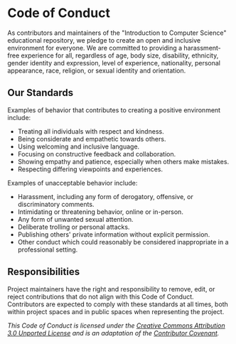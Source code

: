 # Code of Conduct

As contributors and maintainers of the "Introduction to Computer Science" educational repository, we pledge to create an open and inclusive environment for everyone. We are committed to providing a harassment-free experience for all, regardless of age, body size, disability, ethnicity, gender identity and expression, level of experience, nationality, personal appearance, race, religion, or sexual identity and orientation.

## Our Standards

Examples of behavior that contributes to creating a positive environment include:

- Treating all individuals with respect and kindness.
- Being considerate and empathetic towards others.
- Using welcoming and inclusive language.
- Focusing on constructive feedback and collaboration.
- Showing empathy and patience, especially when others make mistakes.
- Respecting differing viewpoints and experiences.

Examples of unacceptable behavior include:

- Harassment, including any form of derogatory, offensive, or discriminatory comments.
- Intimidating or threatening behavior, online or in-person.
- Any form of unwanted sexual attention.
- Deliberate trolling or personal attacks.
- Publishing others' private information without explicit permission.
- Other conduct which could reasonably be considered inappropriate in a professional setting.

## Responsibilities

Project maintainers have the right and responsibility to remove, edit, or reject contributions that do not align with this Code of Conduct. Contributors are expected to comply with these standards at all times, both within project spaces and in public spaces when representing the project.


_This Code of Conduct is licensed under the [Creative Commons Attribution 3.0 Unported License](http://creativecommons.org/licenses/by/3.0/deed.en_US) and is an adaptation of the [Contributor Covenant](https://www.contributor-covenant.org/version/2/1/code_of_conduct.html)._
